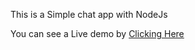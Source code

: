 This is a Simple chat app with NodeJs

You can see a Live demo by [Clicking Here](https://mighty-beach-55828.herokuapp.com/) 
